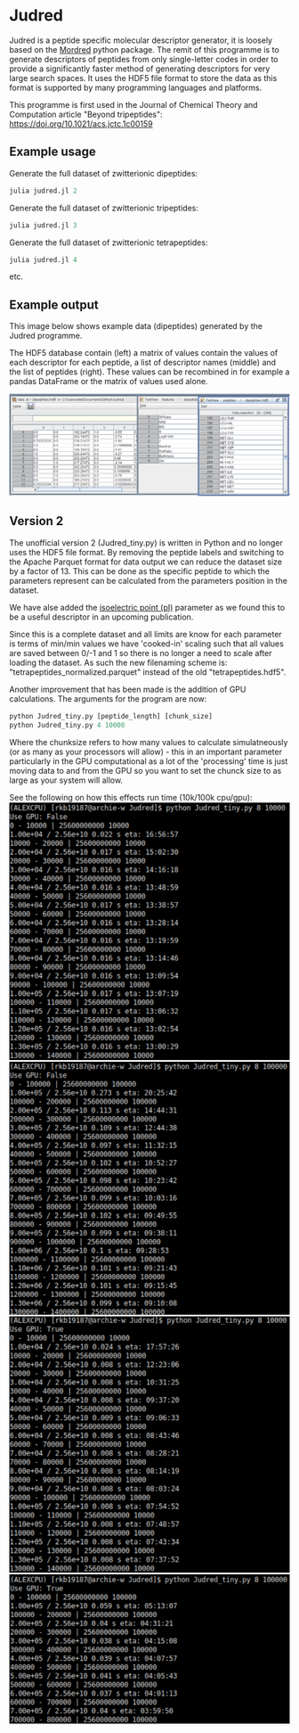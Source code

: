 # Judred

Judred is a peptide specific molecular descriptor generator, it is loosely based on the [Mordred](https://github.com/mordred-descriptor/mordred) python package. The remit of this programme is to generate descriptors of peptides from only single-letter codes in order to provide a significantly faster method of generating descriptors for very large search spaces. It uses the HDF5 file format to store the data as this format is supported by many programming languages and platforms.



This programme is first used in the Journal of Chemical Theory and Computation article "Beyond tripeptides": https://doi.org/10.1021/acs.jctc.1c00159

## Example usage

Generate the full dataset of zwitterionic dipeptides:
```julia
julia judred.jl 2 
```

Generate the full dataset of zwitterionic tripeptides:
```julia
julia judred.jl 3
```

Generate the full dataset of zwitterionic tetrapeptides:
```julia
julia judred.jl 4 
```

etc.

## Example output

This image below shows example data (dipeptides) generated by the Judred programme.

The HDF5 database contain (left) a matrix of values contain the values of each descriptor for each peptide, a list of descriptor names (middle) and the list of peptides (right). These values can be recombined in for example a pandas DataFrame or the matrix of values used alone.

![HDFView dipeptides](https://raw.githubusercontent.com/avanteijlingen/Judred/master/HDFView.PNG)

## Version 2

The unofficial version 2 (Judred_tiny.py) is written in Python and no longer uses the HDF5 file format. By removing the peptide labels and switching to the Apache Parquet format for data output we can reduce the dataset size by a factor of 13. This can be done as the specific peptide to which the parameters represent can be calculated from the parameters position in the dataset.

We have alse added the [isoelectric point (pI)](https://nanotempertech.com/nanopedia/isoelectric-point/) parameter as we found this to be a useful descriptor in an upcoming publication.

Since this is a complete dataset and all limits are know for each parameter is terms of min/min values we have 'cooked-in' scaling such that all values are saved between 0/-1 and 1 so there is no longer a need to scale after loading the dataset. As such the new filenaming scheme is: "tetrapeptides_normalized.parquet" instead of the old "tetrapeptides.hdf5".

Another improvement that has been made is the addition of GPU calculations. The arguments for the program are now:

```python
python Judred_tiny.py [peptide_length] [chunk_size]
python Judred_tiny.py 4 10000
```

Where the chunksize refers to how many values to calculate simulatneously (or as many as your processors will allow) - this in an important parameter particularly in the GPU computational as a lot of the 'processing' time is just moving data to and from the GPU so you want to set the chunck size to as large as your system will allow.

See the following on how this effects run time (10k/100k cpu/gpu):
![chucksize_10k_cpu.PNG](chucksize_10k_cpu.PNG)
![chucksize_10k_cpu.PNG](chucksize_100k_cpu.PNG)
![chucksize_10k_cpu.PNG](chucksize_10k_gpu.PNG)
![chucksize_10k_cpu.PNG](chucksize_100k_gpu.PNG)
